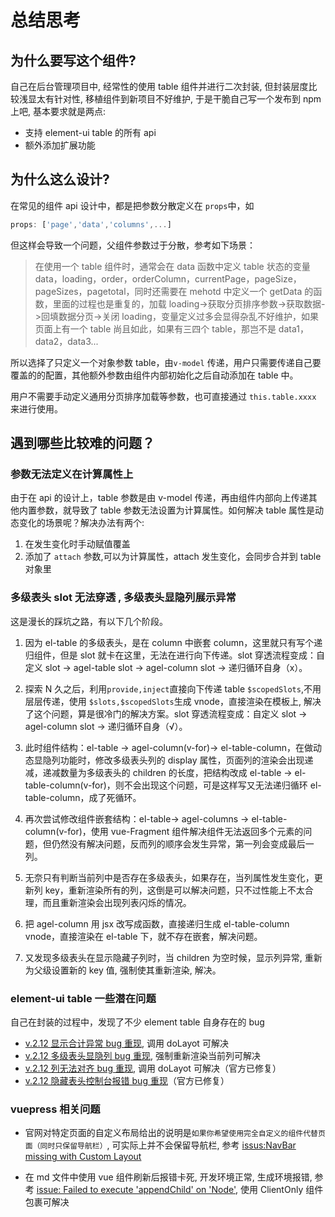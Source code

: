 # 总结思考

## 为什么要写这个组件?

自己在后台管理项目中, 经常性的使用 table 组件并进行二次封装, 但封装层度比较浅显太有针对性, 移植组件到新项目不好维护, 于是干脆自己写一个发布到 npm 上吧, 基本要求就是两点:

- 支持 element-ui table 的所有 api
- 额外添加扩展功能

## 为什么这么设计?

在常见的组件 api 设计中，都是把参数分散定义在 `props`中，如

```js
props: ['page','data','columns',...]
```

但这样会导致一个问题，父组件参数过于分散，参考如下场景：

> 在使用一个 table 组件时，通常会在 data 函数中定义 table 状态的变量 data，loading，order，orderColumn，currentPage，pageSize，pageSizes，pagetotal，同时还需要在 mehotd 中定义一个 getData 的函数，里面的过程也是重复的，加载 loading->获取分页排序参数->获取数据->回填数据分页->关闭 loading，变量定义过多会显得杂乱不好维护，如果页面上有一个 table 尚且如此，如果有三四个 table，那岂不是 data1，data2，data3...

所以选择了只定义一个对象参数 table，由`v-model` 传递，用户只需要传递自己要覆盖的的配置，其他额外参数由组件内部初始化之后自动添加在 table 中。

用户不需要手动定义通用分页排序加载等参数，也可直接通过 `this.table.xxxx` 来进行使用。

## 遇到哪些比较难的问题？

### 参数无法定义在计算属性上

由于在 api 的设计上，table 参数是由 v-model 传递，再由组件内部向上传递其他内置参数，就导致了 table 参数无法设置为计算属性。如何解决 table 属性是动态变化的场景呢？解决办法有两个:

1. 在发生变化时手动赋值覆盖
2. 添加了 `attach` 参数,可以为计算属性，attach 发生变化，会同步合并到 table 对象里

### 多级表头 slot 无法穿透 , 多级表头显隐列展示异常

这是漫长的踩坑之路，有以下几个阶段。

1. 因为 el-table 的多级表头，是在 column 中嵌套 column，这里就只有写个递归组件，但是 slot 就卡在这里，无法在进行向下传递。slot 穿透流程变成：自定义 slot -> agel-table slot -> agel-column slot -> 递归循环自身（x）。

2. 探索 N 久之后，利用`provide,inject`直接向下传递 table `$scopedSlots`,不用层层传递，使用 `$slots,$scopedSlots`生成 vnode，直接渲染在模板上, 解决了这个问题，算是很冷门的解决方案。slot 穿透流程变成：自定义 slot -> agel-column slot -> 递归循环自身（√）。

3. 此时组件结构：el-table -> agel-column(v-for)-> el-table-column，在做动态显隐列功能时，修改多级表头列的 display 属性，页面列的渲染会出现递减，递减数量为多级表头的 children 的长度，把结构改成 el-table -> el-table-column(v-for)，则不会出现这个问题，可是这样写又无法递归循环 el-table-column，成了死循环。

4. 再次尝试修改组件嵌套结构：el-table-> agel-columns -> el-table-column(v-for)，使用 vue-Fragment 组件解决组件无法返回多个元素的问题，但仍然没有解决问题，反而列的顺序会发生异常，第一列会变成最后一列。

5. 无奈只有判断当前列中是否存在多级表头，如果存在，当列属性发生变化，更新列 key，重新渲染所有的列，这倒是可以解决问题，只不过性能上不太合理，而且重新渲染会出现列表闪烁的情况。

6. 把 agel-column 用 jsx 改写成函数，直接递归生成 el-table-column vnode，直接渲染在 el-table 下，就不存在嵌套，解决问题。

7. 又发现多级表头在显示隐藏子列时，当 children 为空时候，显示列异常, 重新为父级设置新的 key 值, 强制使其重新渲染, 解决。

### element-ui table 一些潜在问题

自己在封装的过程中，发现了不少 element table 自身存在的 bug

- [v.2.12 显示合计异常 bug 重现](https://codepen.io/agrass-github/pen/ExxjXVO), 调用 doLayot 可解决
- [v.2.12 多级表头显隐列 bug 重现](https://codepen.io/agrass-github/pen/eYYBBPX), 强制重新渲染当前列可解决
- [v.2.12 列无法对齐 bug 重现](https://codepen.io/agrass-github/pen/BaaNRae), 调用 doLayot 可解决（官方已修复）
- [v.2.12 隐藏表头控制台报错 bug 重现](https://codepen.io/agrass-github/pen/zYYowvm)（官方已修复）

### vuepress 相关问题

- 官网对特定页面的自定义布局给出的说明是`如果你希望使用完全自定义的组件代替页面（同时只保留导航栏）`, 可实际上并不会保留导航栏, 参考 [issus:NavBar missing with Custom Layout](https://github.com/vuejs/vuepress/issues/1469)

- 在 md 文件中使用 vue 组件刷新后报错卡死, 开发环境正常, 生成环境报错, 参考 [issue: Failed to execute 'appendChild' on 'Node'](https://github.com/vuejs/vuepress/issues/1692), 使用 ClientOnly 组件包裹可解决
